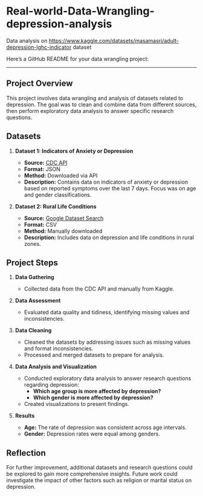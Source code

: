# Real-world-Data-Wrangling-depression-analysis
Data analysis on https://www.kaggle.com/datasets/masamasri/adult-depression-lghc-indicator dataset

Here’s a GitHub README for your data wrangling project:

---


## Project Overview

This project involves data wrangling and analysis of datasets related to depression. The goal was to clean and combine data from different sources, then perform exploratory data analysis to answer specific research questions.

## Datasets

1. **Dataset 1: Indicators of Anxiety or Depression**
   - **Source:** [CDC API](https://data.cdc.gov/api/views/8pt5-q6wp/rows.json?accessType=DOWNLOAD)
   - **Format:** JSON
   - **Method:** Downloaded via API
   - **Description:** Contains data on indicators of anxiety or depression based on reported symptoms over the last 7 days. Focus was on age and gender classifications.

2. **Dataset 2: Rural Life Conditions**
   - **Source:** [Google Dataset Search](https://datasetsearch.research.google.com/search?src=0&query=depression&docid=L2cvMTF0c2M4ODJncQ%3D%3D)
   - **Format:** CSV
   - **Method:** Manually downloaded
   - **Description:** Includes data on depression and life conditions in rural zones.

## Project Steps

1. **Data Gathering**
   - Collected data from the CDC API and manually from Kaggle.

2. **Data Assessment**
   - Evaluated data quality and tidiness, identifying missing values and inconsistencies.

3. **Data Cleaning**
   - Cleaned the datasets by addressing issues such as missing values and format inconsistencies.
   - Processed and merged datasets to prepare for analysis.

4. **Data Analysis and Visualization**
   - Conducted exploratory data analysis to answer research questions regarding depression:
     - **Which age group is more affected by depression?**
     - **Which gender is more affected by depression?**
   - Created visualizations to present findings.

5. **Results**
   - **Age:** The rate of depression was consistent across age intervals.
   - **Gender:** Depression rates were equal among genders.



## Reflection

For further improvement, additional datasets and research questions could be explored to gain more comprehensive insights. Future work could investigate the impact of other factors such as religion or marital status on depression.
